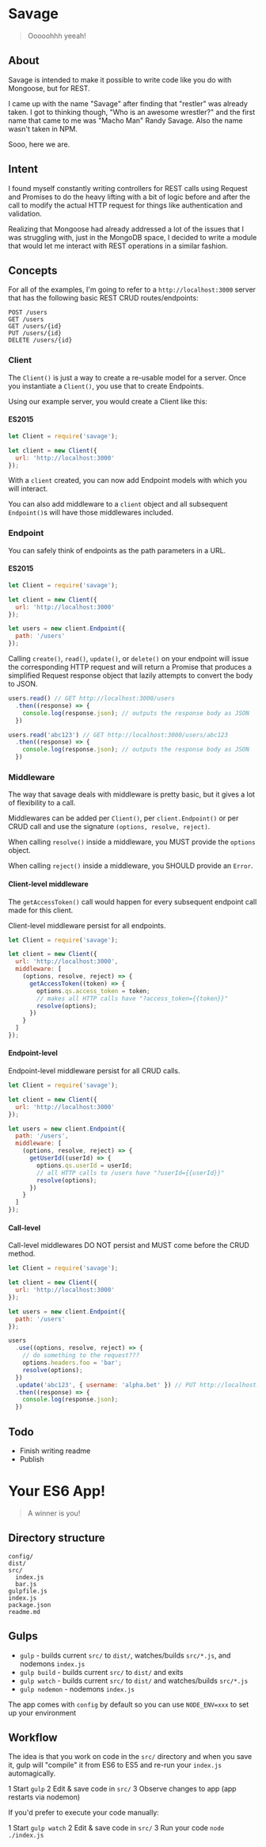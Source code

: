 # Savage

> Ooooohhh yeeah!

## About

Savage is intended to make it possible to write code like you do with Mongoose, but for REST.

I came up with the name "Savage" after finding that "restler" was already taken.  I got to thinking though, "Who is an awesome wrestler?" and the first name that came to me was "Macho Man" Randy Savage.  Also the name wasn't taken in NPM.

Sooo, here we are.

## Intent

I found myself constantly writing controllers for REST calls using Request and Promises to do the heavy lifting with a bit of logic before and after the call to modify the actual HTTP request for things like authentication and validation.

Realizing that Mongoose had already addressed a lot of the issues that I was struggling with, just in the MongoDB space, I decided to write a module that would let me interact with REST operations in a similar fashion.

## Concepts

For all of the examples, I'm going to refer to a `http://localhost:3000` server that has the following basic REST CRUD routes/endpoints:

```
POST /users
GET /users
GET /users/{id}
PUT /users/{id}
DELETE /users/{id}
```

### Client

The `Client()` is just a way to create a re-usable model for a server.  Once you instantiate a `Client()`, you use that to create Endpoints.

Using our example server, you would create a Client like this:

#### ES2015

```javascript
let Client = require('savage');

let client = new Client({
  url: 'http://localhost:3000'
});
```

With a `client` created, you can now add Endpoint models with which you will interact.

You can also add middleware to a `client` object and all subsequent `Endpoint()`s will have those middlewares included.

### Endpoint

You can safely think of endpoints as the path parameters in a URL.

#### ES2015

```javascript
let Client = require('savage');

let client = new Client({
  url: 'http://localhost:3000'
});

let users = new client.Endpoint({
  path: '/users'
});
```

Calling `create()`, `read()`, `update()`, or `delete()` on your endpoint will issue the corresponding HTTP request and will return a Promise that produces a simplified Request response object that lazily attempts to convert the body to JSON.

```javascript
users.read() // GET http://localhost:3000/users
  .then((response) => {
    console.log(response.json); // outputs the response body as JSON
  })
```

```javascript
users.read('abc123') // GET http://localhost:3000/users/abc123
  .then((response) => {
    console.log(response.json); // outputs the response body as JSON
  })
```

### Middleware

The way that savage deals with middleware is pretty basic, but it gives a lot of flexibility to a call.

Middlewares can be added per `Client()`, per `client.Endpoint()` or per CRUD call and use the signature `(options, resolve, reject)`.

When calling `resolve()` inside a middleware, you MUST provide the `options` object.

When calling `reject()` inside a middleware, you SHOULD provide an `Error`.

#### Client-level middleware

The `getAccessToken()` call would happen for every subsequent endpoint call made for this client.

Client-level middleware persist for all endpoints.

```javascript
let Client = require('savage');

let client = new Client({
  url: 'http://localhost:3000',
  middleware: [
    (options, resolve, reject) => {
      getAccessToken((token) => {
        options.qs.access_token = token;
        // makes all HTTP calls have "?access_token={{token}}"
        resolve(options);
      })
    }
  ]
});
```

#### Endpoint-level

Endpoint-level middleware persist for all CRUD calls.

```javascript
let Client = require('savage');

let client = new Client({
  url: 'http://localhost:3000'
});

let users = new client.Endpoint({
  path: '/users',
  middleware: [
    (options, resolve, reject) => {
      getUserId((userId) => {
        options.qs.userId = userId;
        // all HTTP calls to /users have "?userId={{userId}}"
        resolve(options);
      })
    }
  ]
});
```

#### Call-level

Call-level middlewares DO NOT persist and MUST come before the CRUD method.

```javascript
let Client = require('savage');

let client = new Client({
  url: 'http://localhost:3000'
});

let users = new client.Endpoint({
  path: '/users'
});

users
  .use((options, resolve, reject) => {
    // do something to the request???
    options.headers.foo = 'bar';
    resolve(options);
  })
  .update('abc123', { username: 'alpha.bet' }) // PUT http://localhost:3000/users/abc123
  .then((response) => {
    console.log(response.json);
  })
```

## Todo

- Finish writing readme
- Publish








# Your ES6 App!

> A winner is you!

## Directory structure

```
config/
dist/
src/
  index.js
  bar.js
gulpfile.js
index.js
package.json
readme.md
```

## Gulps

- `gulp` - builds current `src/` to `dist/`, watches/builds `src/*.js`, and nodemons `index.js`
- `gulp build` - builds current `src/` to `dist/` and exits
- `gulp watch` - builds current `src/` to `dist/` and watches/builds `src/*.js`
- `gulp nodemon` - nodemons `index.js`

The app comes with `config` by default so you can use `NODE_ENV=xxx` to set up your environment

## Workflow

The idea is that you work on code in the `src/` directory and when you save it, gulp will "compile" it from ES6 to ES5 and re-run your `index.js` automagically.

1 Start `gulp`
2 Edit & save code in `src/`
3 Observe changes to app (app restarts via nodemon)

If you'd prefer to execute your code manually:

1 Start `gulp watch`
2 Edit & save code in `src/`
3 Run your code `node ./index.js`
